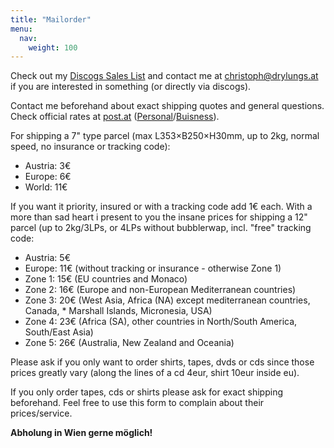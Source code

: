 ```yaml
---
title: "Mailorder"
menu:
  nav:
    weight: 100
---
```

Check out my [Discogs Sales List](https://www.discogs.com/seller/KureKureTakora) and contact me at [christoph@drylungs.at](mailto:christoph@drylungs.at) if you are interested in something (or directly via discogs).

Contact me beforehand about exact shipping quotes and general questions.  
Check official rates at [post.at](https://post.at/) ([Personal](https://www.post.at/en/personal_send_parcels_international.php)/[Buisness](https://www.post.at/en/business_send_letter_mail_international_rates.php)).

For shipping a 7" type parcel (max L353×B250×H30mm, up to 2kg, normal speed, no insurance or tracking code):

* Austria: 3€
* Europe: 6€
* World: 11€

If you want it priority, insured or with a tracking code add 1€ each.
With a more than sad heart i present to you the insane prices for shipping a 12" parcel (up to 2kg/3LPs, or 4LPs without bubblerwap, incl. "free" tracking code:

* Austria: 5€
* Europe: 11€ (without tracking or insurance - otherwise Zone 1)
* Zone 1: 15€ (EU countries and Monaco)
* Zone 2: 16€ (Europe and non-European Mediterranean countries)
* Zone 3: 20€ (West Asia, Africa (NA) except mediterranean countries, Canada, * Marshall Islands, Micronesia, USA)
* Zone 4: 23€ (Africa (SA), other countries in North/South America, South/East Asia)
* Zone 5: 26€ (Australia, New Zealand and Oceania)

Please ask if you only want to order shirts, tapes, dvds or cds since those prices greatly vary (along the lines of a cd 4eur, shirt 10eur inside eu).

If you only order tapes, cds or shirts please ask for exact shipping beforehand. Feel free to use this form to complain about their prices/service.

**Abholung in Wien gerne möglich!**
